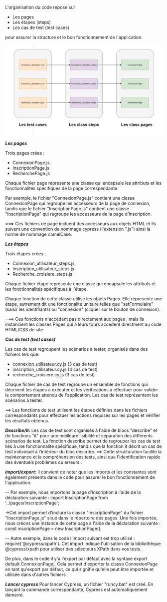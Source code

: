 
L'organisation du code repose sur 
- Les pages
- Les étapes (steps) 
- Les cas de test (test cases)

pour assurer la structure et le bon fonctionnement de l'application. 

![Diagramme](diagramme.PNG)



***Les pages***

Trois pages crées :
- ConnexionPage.js
- InscriptionPage.js
- RecherchePage.js
  
Chaque fichier page represente une classe qui encapsule les attributs et les fonctionnalités spécifiques de la page correspendante.

Par exemple, le fichier "ConnexionPage.js" contient une classe  ConnexionPage qui regroupe les accesseurs de la page de connexion, tandis que le fichier "InscriptionPage.js" contient une classe "InscriptionPage"  qui regroupe les accesseurs de la page d'inscription.

===> Ces fichiers de page incluent des accesseurs aux objets HTML et ils suivent une convention de nommage cypress (l'extension ".js") ainsi la norme de nommage camelCase. 

***Les étapes***

Trois étapes crées :

- Connexion_utilisateur_steps.js
- Inscription_utilisateur_steps.js
- Recherche_croisiere_steps.js

Chaque fichier étape représente une classe qui encapsule les attributs et les fonctionnalités spécifiques à l'étape.

Chaque fonction de cette classe utilise les objets Pages. Elle répresente une étape, autrement dit une fonctionalité unitaire telles que "setFormulaire" (saisir les identifiants) ou "connexion" (cliquer sur le bouton de connexion). 

===> Ces fonctions n'accédent pas directement aux pages , mais ils instancient les classes Pages qui à leurs tours accédent directment au code HTML/CSS de site.

***Cas de test (test cases)***

Les cas de test regroupent les scénarios à tester, organisés dans des fichiers tels que:
- connexion_utilisateur.cy.js (3 cas de test)
- inscription_utilisateur.cy.js (4 cas de test)
- recherche_croisiere.cy.js (3 cas de test)

Chaque fichier de cas de test regroupe un ensemble de fonctions qui décrivent les étapes à exécuter et les vérifications à effectuer pour valider le comportement attendu de l'application. Les cas de test représentent les scénarios à tester.

==> Les fonctions de test utilisent les étapes définies dans les fichiers correspondants pour effectuer les actions requises sur les pages et vérifier les résultats obtenus.


***Describe/it:***
Les cas de test sont organisés à l'aide de blocs "describe" et de fonctions "it" pour une meilleure lisibilité et séparation des différents scénarios de test. La fonction describe permet de regrouper les cas de test liés à une fonctionnalité spécifique, tandis que la fonction it décrit un cas de test individuel à l'intérieur du bloc describe.
==> Cette structuration facilite la maintenance et la compréhension des tests, ainsi que l'identification rapide des éventuels problèmes ou erreurs.. 

***import/export:***
Il convient de noter que les imports et les constantes sont également présents dans le code pour assurer le bon fonctionnement de l'application.

-- Par exemple, nous importons la page d'inscription à l'aide de la déclaration suivante : import InscriptionPage from '../pages/InscriptionPage';

->Cet import permet d'inclure la classe "InscriptionPage" du fichier "InscriptionPage.js" situé dans le répertoire des pages. Une fois importée, nous créons une instance de cette page à l'aide de la déclaration suivante : const inscriptionPage = new InscriptionPage();

-- Autre exemple, dans le code l'import suivant est trop utilisé : require('@cypress/xpath'). Cet import indique l'utilisation de la bibliothèque @cypress/xpath pour utiliser des sélecteurs XPath dans vos tests.

De plus, dans le code il y'a l'export par défaut avec la syntaxe export default ConnexionPage;. Cela permet d'exporter la classe ConnexionPage en tant qu'export par défaut, ce qui signifie qu'elle peut être importée et utilisée dans d'autres fichiers.

***Lancer cypress***
Pour lancer Cypress, un fichier "runcy.bat" est créé. En lançant la commande correspondante, Cypress est automatiquement démarré.












